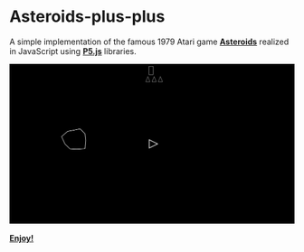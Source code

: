 # Asteroids-plus-plus

A simple implementation of the famous 1979 Atari game <b>[Asteroids](https://en.wikipedia.org/wiki/Asteroids_%28video_game%29)</b> realized in JavaScript using <b>[P5.js](https://p5js.org/)</b> libraries.

![](https://raw.githubusercontent.com/MatteoGio/Asteroids-plus-plus/master/scrot.png)

<b>[Enjoy!](https://matteogiorgi.github.io/Asteroids-plus-plus/)</b>

